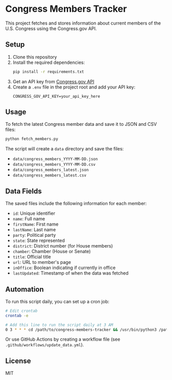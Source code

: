 # Congress Members Tracker

This project fetches and stores information about current members of the U.S. Congress using the Congress.gov API.

## Setup

1. Clone this repository
2. Install the required dependencies:
   ```bash
   pip install -r requirements.txt
   ```
3. Get an API key from [Congress.gov API](https://api.congress.gov/signup/)
4. Create a `.env` file in the project root and add your API key:
   ```
   CONGRESS_GOV_API_KEY=your_api_key_here
   ```

## Usage

To fetch the latest Congress member data and save it to JSON and CSV files:

```bash
python fetch_members.py
```

The script will create a `data` directory and save the files:
- `data/congress_members_YYYY-MM-DD.json`
- `data/congress_members_YYYY-MM-DD.csv`
- `data/congress_members_latest.json`
- `data/congress_members_latest.csv`

## Data Fields

The saved files include the following information for each member:
- `id`: Unique identifier
- `name`: Full name
- `firstName`: First name
- `lastName`: Last name
- `party`: Political party
- `state`: State represented
- `district`: District number (for House members)
- `chamber`: Chamber (House or Senate)
- `title`: Official title
- `url`: URL to member's page
- `inOffice`: Boolean indicating if currently in office
- `lastUpdated`: Timestamp of when the data was fetched

## Automation

To run this script daily, you can set up a cron job:

```bash
# Edit crontab
crontab -e

# Add this line to run the script daily at 3 AM
0 3 * * * cd /path/to/congress-members-tracker && /usr/bin/python3 /path/to/congress-members-tracker/fetch_members.py >> /path/to/congress-members-tracker/cron.log 2>&1
```

Or use GitHub Actions by creating a workflow file (see `.github/workflows/update_data.yml`).

## License

MIT

